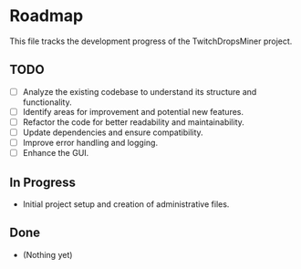 # Roadmap

This file tracks the development progress of the TwitchDropsMiner project.

## TODO

- [ ] Analyze the existing codebase to understand its structure and functionality.
- [ ] Identify areas for improvement and potential new features.
- [ ] Refactor the code for better readability and maintainability.
- [ ] Update dependencies and ensure compatibility.
- [ ] Improve error handling and logging.
- [ ] Enhance the GUI.

## In Progress

- Initial project setup and creation of administrative files.

## Done

- (Nothing yet) 